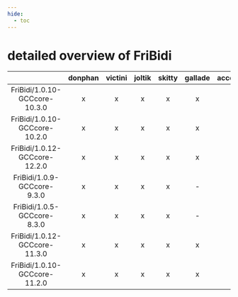 ```yaml
---
hide:
  - toc
---
```


detailed overview of FriBidi
============================

| |donphan|victini|joltik|skitty|gallade|accelgor|swalot|doduo|
| :---: | :---: | :---: | :---: | :---: | :---: | :---: | :---: | :---: |
|FriBidi/1.0.10-GCCcore-10.3.0|x|x|x|x|x|x|x|x|
|FriBidi/1.0.10-GCCcore-10.2.0|x|x|x|x|x|x|x|x|
|FriBidi/1.0.12-GCCcore-12.2.0|x|x|x|x|x|x|x|x|
|FriBidi/1.0.9-GCCcore-9.3.0|x|x|x|x|-|-|x|x|
|FriBidi/1.0.5-GCCcore-8.3.0|x|x|x|x|-|x|x|x|
|FriBidi/1.0.12-GCCcore-11.3.0|x|x|x|x|x|x|x|x|
|FriBidi/1.0.10-GCCcore-11.2.0|x|x|x|x|x|x|x|x|
